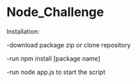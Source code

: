 # Node_Challenge
Installation:

-download package zip or clone repository

-run npm install [package name]

-run node app.js to start the script

